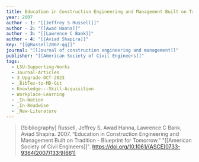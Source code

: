 ```yaml
---
title: Education in Construction Engineering and Management Built on Tradition -  Blueprint for Tomorrow
year: 2007
author - 1: "[[Jeffrey S Russell]]"
author - 2: "[[Awad Hanna]]"
author - 3: "[[Lawrence C Bank]]"
author - 4: "[[Aviad Shapira]]"
key: "[[@Russell2007-qq]]"
journal: "[[Journal of construction engineering and management]]"
publisher: "[[American Society of Civil Engineers]]"
tags:
  - LSU-Supporting-Works
  - Journal-Articles
  - 3_Upgrade-OCT-2023
  - _BibTex-to-MD-Git
  - Knowledge---Skill-Acquisition
  - Workplace-Learning
  - _In-Notion
  - _In-Readwise
  - _New-Literature
---
```


> [!bibliography]
> Russell, Jeffrey S, Awad Hanna, Lawrence C Bank, Aviad Shapira. 2007. “Education in Construction Engineering and Management Built on Tradition -  Blueprint for Tomorrow.” "[[American Society of Civil Engineers]]". https://doi.org/10.1061/(ASCE)0733-9364(2007)133:9(661)